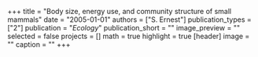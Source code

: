 +++
title = "Body size, energy use, and community structure of small mammals"
date = "2005-01-01"
authors = ["S. Ernest"]
publication_types = ["2"]
publication = "_Ecology_"
publication_short = ""
image_preview = ""
selected = false
projects = []
math = true
highlight = true
[header]
image = ""
caption = ""
+++

